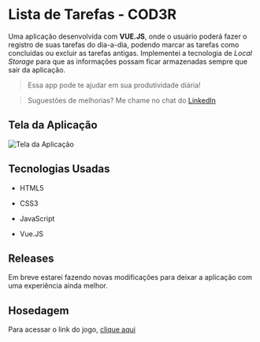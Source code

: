 
# Lista de Tarefas - COD3R



Uma aplicação desenvolvida com **VUE.JS**, onde o usuário poderá fazer o registro de suas tarefas do dia-a-dia, podendo marcar as tarefas como concluídas ou excluir as tarefas antigas. Implementei a tecnologia de *Local Storage* para que as informações possam ficar armazenadas sempre que sair da aplicação.



> Essa app pode te ajudar em sua produtividade diária!

> Suguestões de melhorias? Me chame no chat do [LinkedIn](https://www.linkedin.com/in/joaodevweb/)



## Tela da Aplicação

![Tela da Aplicação](https://media.giphy.com/media/zjvyCGhsFeOT8KLBwz/source.gif)




## Tecnologias Usadas



- HTML5

- CSS3

- JavaScript

- Vue.JS



## Releases



Em breve estarei fazendo novas modificações para deixar a aplicação com uma experiência ainda melhor.



## Hosedagem



Para acessar o link do jogo, [clique aqui](https://lista-de-tarefas.joaod3v.vercel.app/)
